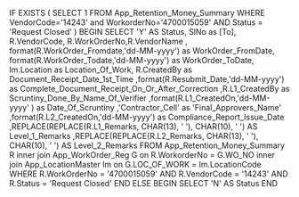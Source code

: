   IF EXISTS (
       SELECT 1 
       FROM App_Retention_Money_Summary 
       WHERE  VendorCode='14243' and WorkorderNo='4700015059' AND Status = 'Request Closed'
   )
   BEGIN
       SELECT 'Y' AS Status,
SlNo as [To],
       R.VendorCode, R.WorkOrderNo,R.VendorName
       , format(R.WorkOrder_Fromdate,'dd-MM-yyyy') as WorkOrder_FromDate, 
         format(R.WorkOrder_Todate,'dd-MM-yyyy') as WorkOrder_ToDate, 
         lm.Location as Location_Of_Work,
         R.CreatedBy as Document_Receipt_Date_1st_Time
       ,format(R.Resubmit_Date,'dd-MM-yyyy') as Complete_Document_Receipt_On_Or_After_Correction
       ,R.L1_CreatedBy as Scruntiny_Done_By_Name_Of_Verifier
       ,format(R.L1_CreatedOn,'dd-MM-yyyy' ) as Date_Of_Scruntiny
       ,'Contractor_Cell' as 'Final_Approvers_Name'
       ,format(R.L2_CreatedOn,'dd-MM-yyyy')  as Compliance_Report_Issue_Date
       ,REPLACE(REPLACE(R.L1_Remarks, CHAR(13), ' '), CHAR(10), ' ') AS Level_1_Remarks
       ,REPLACE(REPLACE(R.L2_Remarks, CHAR(13), ' '), CHAR(10), ' ') AS Level_2_Remarks
       FROM App_Retention_Money_Summary R
       inner join App_WorkOrder_Reg G
       on R.WorkorderNo = G.WO_NO 
       inner join  App_LocationMaster lm on G.LOC_OF_WORK = lm.LocationCode
       WHERE R.WorkOrderNo = '4700015059' AND R.VendorCode = '14243' AND R.Status = 'Request Closed'
   END
   ELSE
   BEGIN
       SELECT 'N' AS Status
   END
